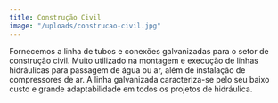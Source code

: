 ```yaml
---
title: Construção Civil
image: "/uploads/construcao-civil.jpg"
---
```


Fornecemos a linha de tubos e conexões galvanizadas para o setor de construção civil. Muito utilizado na montagem e execução de linhas hidráulicas para passagem de água ou ar, além de instalação de compressores de ar. A linha galvanizada caracteriza-se pelo seu baixo custo e grande adaptabilidade em todos os projetos de hidráulica.

